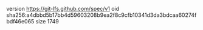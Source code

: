 version https://git-lfs.github.com/spec/v1
oid sha256:a4dbbd5b17bb4d59603208b9ea2f8c9cfb10341d3da3bdcaa60274fbdf46e065
size 1749
